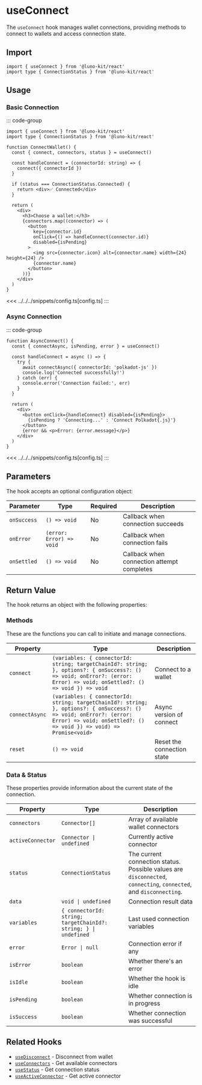 # useConnect

The `useConnect` hook manages wallet connections, providing methods to connect to wallets and access connection state.

## Import

```tsx
import { useConnect } from '@luno-kit/react'
import type { ConnectionStatus } from '@luno-kit/react'
```

## Usage

### Basic Connection

::: code-group

```tsx [index.tsx]
import { useConnect } from '@luno-kit/react'
import type { ConnectionStatus } from '@luno-kit/react'

function ConnectWallet() {
  const { connect, connectors, status } = useConnect()
  
  const handleConnect = (connectorId: string) => {
    connect({ connectorId })
  }
  
  if (status === ConnectionStatus.Connected) {
    return <div>✅ Connected</div>
  }
  
  return (
    <div>
      <h3>Choose a wallet:</h3>
      {connectors.map((connector) => (
        <button
          key={connector.id}
          onClick={() => handleConnect(connector.id)}
          disabled={isPending}
        >
          <img src={connector.icon} alt={connector.name} width={24} height={24} />
          {connector.name}
        </button>
      ))}
    </div>
  )
}
```
<<< ../../../snippets/config.ts[config.ts]
:::


### Async Connection

::: code-group
```tsx [index.tsx]
function AsyncConnect() {
  const { connectAsync, isPending, error } = useConnect()
  
  const handleConnect = async () => {
    try {
      await connectAsync({ connectorId: 'polkadot-js' })
      console.log('Connected successfully!')
    } catch (err) {
      console.error('Connection failed:', err)
    }
  }
  
  return (
    <div>
      <button onClick={handleConnect} disabled={isPending}>
        {isPending ? 'Connecting...' : 'Connect Polkadot{.js}'}
      </button>
      {error && <p>Error: {error.message}</p>}
    </div>
  )
}
```
<<< ../../../snippets/config.ts[config.ts]
:::

## Parameters

The hook accepts an optional configuration object:

| Parameter | Type | Required | Description |
|-----------|------|----------|-------------|
| `onSuccess` | `() => void` | No | Callback when connection succeeds |
| `onError` | `(error: Error) => void` | No | Callback when connection fails |
| `onSettled` | `() => void` | No | Callback when connection attempt completes |


## Return Value

The hook returns an object with the following properties:

### Methods
These are the functions you can call to initiate and manage connections.

| Property | Type                                                                    | Description |
|----------|-------------------------------------------------------------------------|-------------|
| `connect` | `(variables: { connectorId: string; targetChainId?: string; }, options?: { onSuccess?: () => void; onError?: (error: Error) => void; onSettled?: () => void }) => void` | Connect to a wallet |
| `connectAsync` | `(variables: { connectorId: string; targetChainId?: string; }, options?: { onSuccess?: () => void; onError?: (error: Error) => void; onSettled?: () => void }) => void) => Promise<void>`                        | Async version of connect |
| `reset` | `() => void`                                                            | Reset the connection state |

### Data & Status

These properties provide information about the current state of the connection.

| Property | Type | Description                                                                                         |
|----------|------|-----------------------------------------------------------------------------------------------------|
| `connectors` | `Connector[]` | Array of available wallet connectors                                                                |
| `activeConnector` | `Connector \| undefined` | Currently active connector                                                                          |
| `status` | `ConnectionStatus` | The current connection status. Possible values are `disconnected`, `connecting`, `connected`, and `disconnecting`. |
| `data` | `void \| undefined` | Connection result data                                                                              |
| `variables` | `{ connectorId: string; targetChainId?: string; } \| undefined` | Last used connection variables                                                                      |
| `error` | `Error \| null` | Connection error if any |
| `isError` | `boolean` | Whether there's an error |
| `isIdle` | `boolean` | Whether the hook is idle |
| `isPending` | `boolean` | Whether connection is in progress |
| `isSuccess` | `boolean` | Whether connection was successful |

## Related Hooks

- [`useDisconnect`](/hooks/connection/use-disconnect) - Disconnect from wallet
- [`useConnectors`](/hooks/connection/use-connectors) - Get available connectors
- [`useStatus`](/hooks/connection/use-status) - Get connection status
- [`useActiveConnector`](/hooks/connection/use-active-connector) - Get active connector
